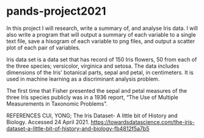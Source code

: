 # pands-project2021
In this project I will research, write a summary of, and analyse Iris data. I will also write a program that will output a summary of each variable to a single text file, save a hisogram of each variable to png files, and output a scatter plot of each pair of variables.

Iris data set is a data set that has record of 150 Iris flowers, 50 from each of the three species; versicolor, virginica and setosa. The data includes dimensions of the Iris' botanical parts, sepal and petal, in centimeters. It is used in machine learning as a discriminant analysis problem. 

The first time that Fisher presented the sepal and petal measures of the three Iris species publicly was in a 1936 report, “The Use of Multiple Measurements in Taxonomic Problems”.






REFERENCES
CUI, YONG; The Iris Dataset- A little bit of History and Biology. Accessed 24 April 2021. https://towardsdatascience.com/the-iris-dataset-a-little-bit-of-history-and-biology-fb4812f5a7b5
